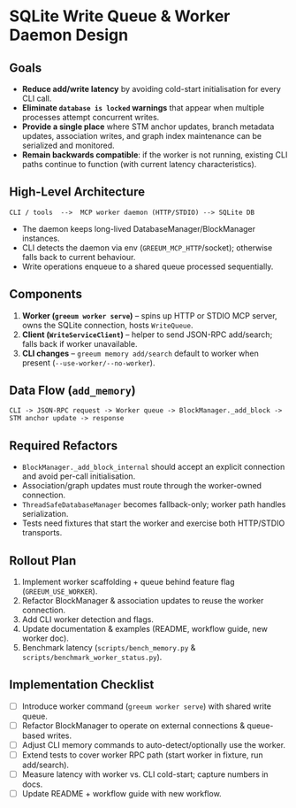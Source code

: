 # SQLite Write Queue & Worker Daemon Design

## Goals
- **Reduce add/write latency** by avoiding cold-start initialisation for every CLI call.
- **Eliminate `database is locked` warnings** that appear when multiple processes attempt concurrent writes.
- **Provide a single place** where STM anchor updates, branch metadata updates, association writes, and graph index maintenance can be serialized and monitored.
- **Remain backwards compatible**: if the worker is not running, existing CLI paths continue to function (with current latency characteristics).

## High-Level Architecture
```
CLI / tools  -->  MCP worker daemon (HTTP/STDIO) --> SQLite DB
```
- The daemon keeps long-lived DatabaseManager/BlockManager instances.
- CLI detects the daemon via env (`GREEUM_MCP_HTTP`/socket); otherwise falls back to current behaviour.
- Write operations enqueue to a shared queue processed sequentially.

## Components
1. **Worker (`greeum worker serve`)** – spins up HTTP or STDIO MCP server, owns the SQLite connection, hosts `WriteQueue`.
2. **Client (`WriteServiceClient`)** – helper to send JSON-RPC add/search; falls back if worker unavailable.
3. **CLI changes** – `greeum memory add/search` default to worker when present (`--use-worker/--no-worker`).

## Data Flow (`add_memory`)
```
CLI -> JSON-RPC request -> Worker queue -> BlockManager._add_block -> STM anchor update -> response
```

## Required Refactors
- `BlockManager._add_block_internal` should accept an explicit connection and avoid per-call initialisation.
- Association/graph updates must route through the worker-owned connection.
- `ThreadSafeDatabaseManager` becomes fallback-only; worker path handles serialization.
- Tests need fixtures that start the worker and exercise both HTTP/STDIO transports.

## Rollout Plan
1. Implement worker scaffolding + queue behind feature flag (`GREEUM_USE_WORKER`).
2. Refactor BlockManager & association updates to reuse the worker connection.
3. Add CLI worker detection and flags.
4. Update documentation & examples (README, workflow guide, new worker doc).
5. Benchmark latency (`scripts/bench_memory.py` & `scripts/benchmark_worker_status.py`).

## Implementation Checklist
- [ ] Introduce worker command (`greeum worker serve`) with shared write queue.
- [ ] Refactor BlockManager to operate on external connections & queue-based writes.
- [ ] Adjust CLI memory commands to auto-detect/optionally use the worker.
- [ ] Extend tests to cover worker RPC path (start worker in fixture, run add/search).
- [ ] Measure latency with worker vs. CLI cold-start; capture numbers in docs.
- [ ] Update README + workflow guide with new workflow.
